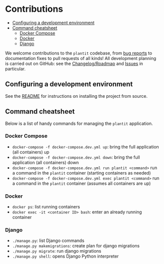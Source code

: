 # Contributions

<!-- START doctoc generated TOC please keep comment here to allow auto update -->
<!-- DON'T EDIT THIS SECTION, INSTEAD RE-RUN doctoc TO UPDATE -->


- [Configuring a development environment](#configuring-a-development-environment)
- [Command cheatsheet](#command-cheatsheet)
  - [Docker Compose](#docker-compose)
  - [Docker](#docker)
  - [Django](#django)

<!-- END doctoc generated TOC please keep comment here to allow auto update -->

We welcome contributions to the `plantit` codebase, from [bug reports](https://github.com/Computational-Plant-Science/plantit/issues/new) to documentation fixes to pull requests of all kinds! All development planning is carried out on GitHub: see the [Changelog/Roadmap](https://github.com/Computational-Plant-Science/plantit/wiki/Changelog-&-Roadmap) and [Issues](https://github.com/Computational-Plant-Science/plantit/issues) in particular.

## Configuring a development environment

See the [README](https://github.com/Computational-Plant-Science/plantit) for instructions on installing the project from source.

## Command cheatsheet

Below is a list of handy commands for managing the `plantit` application.

### Docker Compose

- `docker-compose -f docker-compose.dev.yml up`: bring the full application (all containers) up
- `docker-compose -f docker-compose.dev.yml down`: bring the full application (all containers) down
- `docker-compose -f docker-compose.dev.yml run plantit <command>` run a command in the `plantit` container (starting containers as needed)
- `docker-compose -f docker-compose.dev.yml exec plantit <command>` run a command in the `plantit` container (assumes all containers are up)

### Docker

- `docker ps`: list running containers
- `docker exec -it <container ID> bash`:  enter an already running container

### Django

- `./manage.py`: list Django commands
- `./manage.py makemigrations`: create plan for django migrations
- `./manage.py migrate`: run django migrations
- `./manage.py shell`: opens Django Python interpreter

